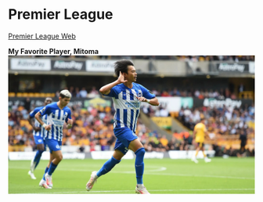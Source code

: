 # Premier League

[Premier League Web]([http://a.com](https://www.premierleague.com/)https://www.premierleague.com/)

**My Favorite Player, Mitoma**
![Image](ezgif-7-5bb74a7123.jpg)
